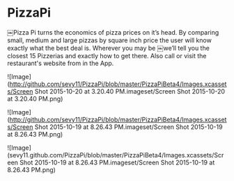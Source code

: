 # PizzaPi

￼Pizza Pi turns the economics of pizza prices on it’s head. By comparing small, medium and large pizzas by square
inch price the user will know exactly what the best deal is. Wherever you may be ￼we’ll tell you the closest 15
Pizzerias and exactly how to get there. Also call or visit the restaurant's website from in the App.

![Image](http://github.com/sevy11/PizzaPi/blob/master/PizzaPiBeta4/Images.xcassets/Screen Shot 2015-10-20 at 3.20.40 PM.imageset/Screen Shot 2015-10-20 at 3.20.40 PM.png)

![Image](http://github.com/sevy11/PizzaPi/blob/master/PizzaPiBeta4/Images.xcassets/Screen Shot 2015-10-19 at 8.26.43 PM.imageset/Screen Shot 2015-10-19 at 8.26.43 PM.png)


![Image](sevy11.github.com/PizzaPi/blob/master/PizzaPiBeta4/Images.xcassets/Screen Shot 2015-10-19 at 8.26.43 PM.imageset/Screen Shot 2015-10-19 at 8.26.43 PM.png)
